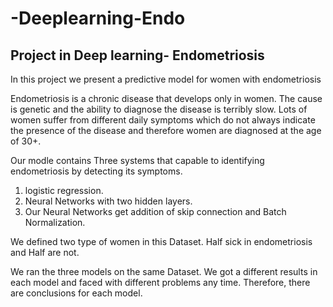 # -Deeplearning-Endo

## Project in  Deep learning- Endometriosis

In this project we present a predictive model for women with endometriosis

Endometriosis is a chronic disease that develops only in women.
The cause is genetic and the ability to diagnose the disease is terribly slow.
Lots of women suffer from different daily symptoms which do not always indicate the presence of the disease and therefore women are diagnosed at the age of 30+.


Our modle contains Three systems that capable to identifying endometriosis by detecting its symptoms.
1.	logistic regression.
2.	Neural Networks with two hidden layers.
3.	Our Neural Networks get addition of skip connection and Batch Normalization.

We defined two type of women in this Dataset. Half sick in endometriosis and Half are not.

We ran the three models on the same Dataset. We got a different results in each model and faced with different problems any time.
Therefore, there are conclusions for each model.
